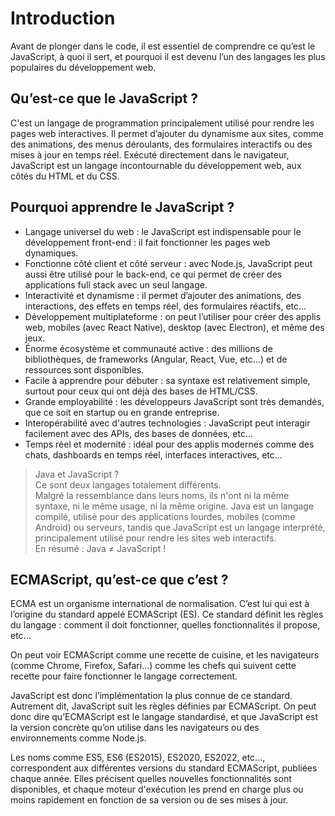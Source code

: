 # Introduction

Avant de plonger dans le code, il est essentiel de comprendre ce qu’est le JavaScript, à quoi il sert, et pourquoi il est devenu l’un des langages les plus populaires du développement web.

## Qu’est-ce que le JavaScript ?

C'est un langage de programmation principalement utilisé pour rendre les pages web interactives. Il permet d’ajouter du dynamisme aux sites, comme des animations, des menus déroulants, des formulaires interactifs ou des mises à jour en temps réel. Exécuté directement dans le navigateur, JavaScript est un langage incontournable du développement web, aux côtés du HTML et du CSS.

## Pourquoi apprendre le JavaScript ?

- Langage universel du web : le JavaScript est indispensable pour le développement front-end : il fait fonctionner les pages web dynamiques.
- Fonctionne côté client et côté serveur : avec Node.js, JavaScript peut aussi être utilisé pour le back-end, ce qui permet de créer des applications full stack avec un seul langage.
- Interactivité et dynamisme : il permet d’ajouter des animations, des interactions, des effets en temps réel, des formulaires réactifs, etc...
- Développement multiplateforme : on peut l’utiliser pour créer des applis web, mobiles (avec React Native), desktop (avec Electron), et même des jeux.
- Énorme écosystème et communauté active : des millions de bibliothèques, de frameworks (Angular, React, Vue, etc...) et de ressources sont disponibles.
- Facile à apprendre pour débuter : sa syntaxe est relativement simple, surtout pour ceux qui ont déjà des bases de HTML/CSS.
- Grande employabilité : les développeurs JavaScript sont très demandés, que ce soit en startup ou en grande entreprise.
- Interopérabilité avec d'autres technologies : JavaScript peut interagir facilement avec des APIs, des bases de données, etc...
- Temps réel et modernité : idéal pour des applis modernes comme des chats, dashboards en temps réel, interfaces interactives, etc...

> Java et JavaScript ? <br>
> Ce sont deux langages totalement différents. <br>
> Malgré la ressemblance dans leurs noms, ils n'ont ni la même syntaxe, ni le même usage, ni la même origine. Java est un langage compilé, utilisé pour des applications lourdes, mobiles (comme Android) ou serveurs, tandis que JavaScript est un langage interprété, principalement utilisé pour rendre les sites web interactifs. <br>
> En résumé : Java ≠ JavaScript !

## ECMAScript, qu’est-ce que c’est ?

ECMA est un organisme international de normalisation. C’est lui qui est à l’origine du standard appelé ECMAScript (ES). Ce standard définit les règles du langage : comment il doit fonctionner, quelles fonctionnalités il propose, etc...

On peut voir ECMAScript comme une recette de cuisine, et les navigateurs (comme Chrome, Firefox, Safari...) comme les chefs qui suivent cette recette pour faire fonctionner le langage correctement.

JavaScript est donc l’implémentation la plus connue de ce standard. Autrement dit, JavaScript suit les règles définies par ECMAScript. On peut donc dire qu’ECMAScript est le langage standardisé, et que JavaScript est la version concrète qu’on utilise dans les navigateurs ou des environnements comme Node.js.

Les noms comme ES5, ES6 (ES2015), ES2020, ES2022, etc..., correspondent aux différentes versions du standard ECMAScript, publiées chaque année. Elles précisent quelles nouvelles fonctionnalités sont disponibles, et chaque moteur d'exécution les prend en charge plus ou moins rapidement en fonction de sa version ou de ses mises à jour.
